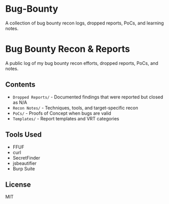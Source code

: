 # Bug-Bounty
A collection of bug bounty recon logs, dropped reports, PoCs, and learning notes.

# Bug Bounty Recon & Reports

A public log of my bug bounty recon efforts, dropped reports, PoCs, and notes.

## Contents
- `Dropped Reports/` - Documented findings that were reported but closed as N/A
- `Recon Notes/` - Techniques, tools, and target-specific recon
- `PoCs/` - Proofs of Concept when bugs are valid
- `Templates/` - Report templates and VRT categories

## Tools Used
- FFUF
- curl
- SecretFinder
- jsbeautifier
- Burp Suite

## License
MIT
